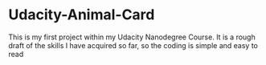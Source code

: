 # Udacity-Animal-Card
This is my first project within my Udacity Nanodegree Course. 
It is a rough draft of the skills I have acquired so far, so the coding is simple and easy to read  
